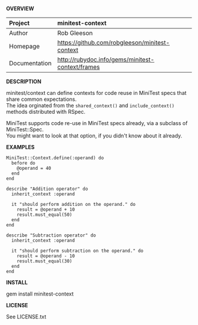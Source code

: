__OVERVIEW__


| Project         | minitest-context    
|:----------------|:--------------------------------------------------
| Author          | Rob Gleeson             
| Homepage        | https://github.com/robgleeson/minitest-context
| Documentation   | http://rubydoc.info/gems/minitest-context/frames 


__DESCRIPTION__

  minitest/context can define contexts for code reuse in MiniTest specs that share common expectations.  
  The idea orginated from the `shared_context()` and `include_context()` methods distributed with RSpec.  

  MiniTest supports code re-use in MiniTest specs already, via a subclass of MiniTest::Spec.  
  You might want to look at that option, if you didn't know about it already.  

__EXAMPLES__

    MiniTest::Context.define(:operand) do
      before do
        @operand = 40
      end
    end

    describe "Addition operator" do
      inherit_context :operand
    
      it "should perform addition on the operand." do
        result = @operand + 10
        result.must_equal(50)
      end
    end

    describe "Subtraction operator" do
      inherit_context :operand

      it "should perform subtraction on the operand." do
        result = @operand - 10
        result.must_equal(30)
      end
    end

__INSTALL__

  gem install minitest-context

__LICENSE__

  
  See LICENSE.txt


